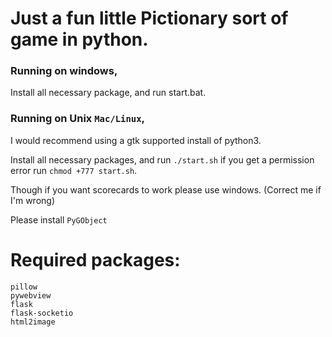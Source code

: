 # Just a fun little Pictionary sort of game in python.

### Running on windows,

Install all necessary package, and run start.bat.

### Running on Unix `Mac/Linux`,

I would recommend using a gtk supported install of python3.

Install all necessary packages, and run `./start.sh` if you get a permission error run `chmod +777 start.sh`.

Though if you want scorecards to work please use windows. (Correct me if I'm wrong)

Please install ```PyGObject```

# Required packages:
```
pillow
pywebview
flask
flask-socketio
html2image
```